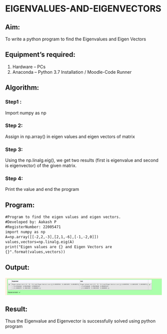 # EIGENVALUES-AND-EIGENVECTORS
## Aim:
To write a python program to find the Eigenvalues and Eigen Vectors
## Equipment’s required:
1. 	Hardware – PCs
2. 	Anaconda – Python 3.7 Installation / Moodle-Code Runner
## Algorithm:
### Step1 : 
Import numpy as np
### Step 2: 
Assign in np.array() in eigen values and eigen vectors of matrix
### Step 3:
Using the np.linalg.eig(),  we get two results (first is eigenvalue and second is eigenvector) of the given matrix.
### Step 4:
Print the value and end the program

## Program:
````
#Program to find the eigen values and eigen vectors.
#Developed by: Aakash P
#RegisterNumber: 22005471
import numpy as np
A=np.array([[-2,2,-3],[2,1,-6],[-1,-2,0]])
values,vectors=np.linalg.eig(A)
print("Eigen values are {} and Eigen Vectors are {}".format(values,vectors))
````

## Output:
!['output'](/Screenshot%20from%202022-12-25%2020-47-22.png)
## Result:
Thus the Eigenvalue and Eigenvector is successfully solved using python program

